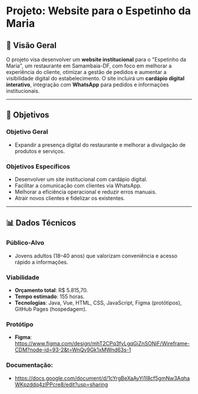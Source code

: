 # Projeto: Website para o Espetinho da Maria

## 📌 Visão Geral
O projeto visa desenvolver um **website institucional** para o "Espetinho da Maria", um restaurante em Samambaia-DF, com foco em melhorar a experiência do cliente, otimizar a gestão de pedidos e aumentar a visibilidade digital do estabelecimento. O site incluirá um **cardápio digital interativo**, integração com **WhatsApp** para pedidos e informações institucionais.

---

## 🎯 Objetivos
### Objetivo Geral
- Expandir a presença digital do restaurante e melhorar a divulgação de produtos e serviços.

### Objetivos Específicos
- Desenvolver um site institucional com cardápio digital.
- Facilitar a comunicação com clientes via WhatsApp.
- Melhorar a eficiência operacional e reduzir erros manuais.
- Atrair novos clientes e fidelizar os existentes.

---

## 📊 Dados Técnicos
### Público-Alvo
- Jovens adultos (18–40 anos) que valorizam conveniência e acesso rápido a informações.

### Viabilidade
- **Orçamento total**: R$ 5.815,70.
- **Tempo estimado**: 155 horas.
- **Tecnologias**: Java, Vue, HTML, CSS, JavaScript, Figma (protótipos), GitHub Pages (hospedagem).

### Protótipo
- **Figma**: https://www.figma.com/design/mhT2CPq3fvLgqGiZnSONiF/Wireframe-CDM?node-id=93-2&t=WnQv9Gk1xMWnd63s-1

### Documentação: 
- https://docs.google.com/document/d/1cYrgBeXaAyYi1l8cf5gmNw3AqhaWKpzddq4zlPPcre8/edit?usp=sharing
